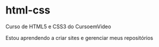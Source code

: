 # html-css
 Curso de HTML5 e CSS3 do CursoemVideo

Estou aprendendo a criar sites e gerenciar meus repositórios